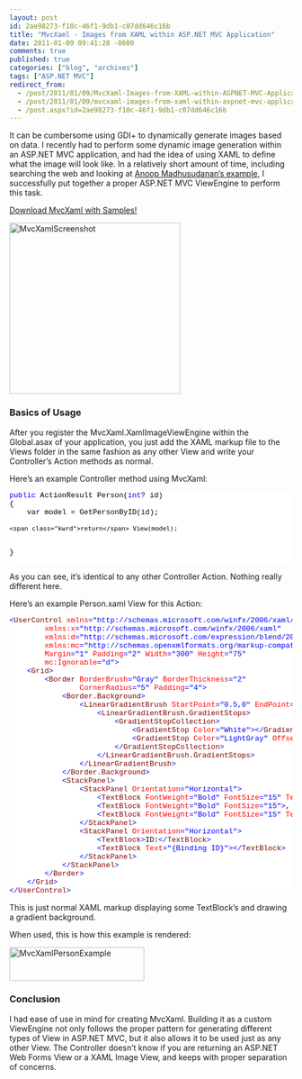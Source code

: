 ```yaml
---
layout: post
id: 2ae98273-f10c-46f1-9db1-c07dd646c16b
title: "MvcXaml - Images from XAML within ASP.NET MVC Application"
date: 2011-01-09 09:41:28 -0600
comments: true
published: true
categories: ["blog", "archives"]
tags: ["ASP.NET MVC"]
redirect_from: 
  - /post/2011/01/09/MvcXaml-Images-from-XAML-within-ASPNET-MVC-Application
  - /post/2011/01/09/mvcxaml-images-from-xaml-within-aspnet-mvc-application
  - /post.aspx?id=2ae98273-f10c-46f1-9db1-c07dd646c16b
---
```

<!-- more -->
<p>It can be cumbersome using GDI+ to dynamically generate images based on data. I recently had to perform some dynamic image generation within an ASP.NET MVC application, and had the idea of using XAML to define what the image will look like. In a relatively short amount of time, including searching the web and looking at <a href="http://amazedsaint.blogspot.com/2010/07/xaml-meets-aspnet-mvc-create-databound.html">Anoop Madhusudanan’s example</a>, I successfully put together a proper ASP.NET MVC ViewEngine to perform this task.</p>  <p><a href="http://mvcxaml.codeplex.com">Download MvcXaml with Samples!</a></p>  <p><a href="/images/postsMvcXamlScreenshot.png"><img style="background-image: none; border-bottom: 0px; border-left: 0px; padding-left: 0px; padding-right: 0px; display: inline; border-top: 0px; border-right: 0px; padding-top: 0px" title="MvcXamlScreenshot" border="0" alt="MvcXamlScreenshot" src="/images/postsMvcXamlScreenshot_thumb.png" width="304" height="304" /></a></p>  <h3>Basics of Usage</h3>  <p>After you register the MvcXaml.XamlImageViewEngine within the Global.asax of your application, you just add the XAML markup file to the Views folder in the same fashion as any other View and write your Controller’s Action methods as normal.</p>  <p>Here’s an example Controller method using MvcXaml:</p>  <pre class="csharpcode"><span class="kwrd">public</span> ActionResult Person(<span class="kwrd">int</span>? id)
{
    var model = GetPersonByID(id);

    <span class="kwrd">return</span> View(model);
}</pre>
<style type="text/css">
.csharpcode, .csharpcode pre
{
	font-size: small;
	color: black;
	font-family: consolas, "Courier New", courier, monospace;
	background-color: #ffffff;
	/*white-space: pre;*/
}
.csharpcode pre { margin: 0em; }
.csharpcode .rem { color: #008000; }
.csharpcode .kwrd { color: #0000ff; }
.csharpcode .str { color: #006080; }
.csharpcode .op { color: #0000c0; }
.csharpcode .preproc { color: #cc6633; }
.csharpcode .asp { background-color: #ffff00; }
.csharpcode .html { color: #800000; }
.csharpcode .attr { color: #ff0000; }
.csharpcode .alt 
{
	background-color: #f4f4f4;
	width: 100%;
	margin: 0em;
}
.csharpcode .lnum { color: #606060; }</style>

<p>As you can see, it’s identical to any other Controller Action. Nothing really different here.</p>

<p>Here’s an example Person.xaml View for this Action:</p>

<pre class="csharpcode"><span class="kwrd">&lt;</span><span class="html">UserControl</span> <span class="attr">xmlns</span><span class="kwrd">=&quot;http://schemas.microsoft.com/winfx/2006/xaml/presentation&quot;</span>
        <span class="attr">xmlns:x</span><span class="kwrd">=&quot;http://schemas.microsoft.com/winfx/2006/xaml&quot;</span>
        <span class="attr">xmlns:d</span><span class="kwrd">=&quot;http://schemas.microsoft.com/expression/blend/2008&quot;</span>
        <span class="attr">xmlns:mc</span><span class="kwrd">=&quot;http://schemas.openxmlformats.org/markup-compatibility/2006&quot;</span>
        <span class="attr">Margin</span><span class="kwrd">=&quot;1&quot;</span> <span class="attr">Padding</span><span class="kwrd">=&quot;2&quot;</span> <span class="attr">Width</span><span class="kwrd">=&quot;300&quot;</span> <span class="attr">Height</span><span class="kwrd">=&quot;75&quot;</span>
        <span class="attr">mc:Ignorable</span><span class="kwrd">=&quot;d&quot;</span><span class="kwrd">&gt;</span>
    <span class="kwrd">&lt;</span><span class="html">Grid</span><span class="kwrd">&gt;</span>
        <span class="kwrd">&lt;</span><span class="html">Border</span> <span class="attr">BorderBrush</span><span class="kwrd">=&quot;Gray&quot;</span> <span class="attr">BorderThickness</span><span class="kwrd">=&quot;2&quot;</span>
                <span class="attr">CornerRadius</span><span class="kwrd">=&quot;5&quot;</span> <span class="attr">Padding</span><span class="kwrd">=&quot;4&quot;</span><span class="kwrd">&gt;</span>
            <span class="kwrd">&lt;</span><span class="html">Border.Background</span><span class="kwrd">&gt;</span>
                <span class="kwrd">&lt;</span><span class="html">LinearGradientBrush</span> <span class="attr">StartPoint</span><span class="kwrd">=&quot;0.5,0&quot;</span> <span class="attr">EndPoint</span><span class="kwrd">=&quot;0.5,1&quot;</span><span class="kwrd">&gt;</span>
                    <span class="kwrd">&lt;</span><span class="html">LinearGradientBrush.GradientStops</span><span class="kwrd">&gt;</span>
                        <span class="kwrd">&lt;</span><span class="html">GradientStopCollection</span><span class="kwrd">&gt;</span>
                            <span class="kwrd">&lt;</span><span class="html">GradientStop</span> <span class="attr">Color</span><span class="kwrd">=&quot;White&quot;</span><span class="kwrd">&gt;&lt;/</span><span class="html">GradientStop</span><span class="kwrd">&gt;</span>
                            <span class="kwrd">&lt;</span><span class="html">GradientStop</span> <span class="attr">Color</span><span class="kwrd">=&quot;LightGray&quot;</span> <span class="attr">Offset</span><span class="kwrd">=&quot;1&quot;</span><span class="kwrd">&gt;&lt;/</span><span class="html">GradientStop</span><span class="kwrd">&gt;</span>
                        <span class="kwrd">&lt;/</span><span class="html">GradientStopCollection</span><span class="kwrd">&gt;</span>
                    <span class="kwrd">&lt;/</span><span class="html">LinearGradientBrush.GradientStops</span><span class="kwrd">&gt;</span>
                <span class="kwrd">&lt;/</span><span class="html">LinearGradientBrush</span><span class="kwrd">&gt;</span>
            <span class="kwrd">&lt;/</span><span class="html">Border.Background</span><span class="kwrd">&gt;</span>
            <span class="kwrd">&lt;</span><span class="html">StackPanel</span><span class="kwrd">&gt;</span>
                <span class="kwrd">&lt;</span><span class="html">StackPanel</span> <span class="attr">Orientation</span><span class="kwrd">=&quot;Horizontal&quot;</span><span class="kwrd">&gt;</span>
                    <span class="kwrd">&lt;</span><span class="html">TextBlock</span> <span class="attr">FontWeight</span><span class="kwrd">=&quot;Bold&quot;</span> <span class="attr">FontSize</span><span class="kwrd">=&quot;15&quot;</span> <span class="attr">Text</span><span class="kwrd">=&quot;{Binding LastName}&quot;</span><span class="kwrd">/&gt;</span>
                    <span class="kwrd">&lt;</span><span class="html">TextBlock</span> <span class="attr">FontWeight</span><span class="kwrd">=&quot;Bold&quot;</span> <span class="attr">FontSize</span><span class="kwrd">=&quot;15&quot;</span><span class="kwrd">&gt;</span>, <span class="kwrd">&lt;/</span><span class="html">TextBlock</span><span class="kwrd">&gt;</span>
                    <span class="kwrd">&lt;</span><span class="html">TextBlock</span> <span class="attr">FontWeight</span><span class="kwrd">=&quot;Bold&quot;</span> <span class="attr">FontSize</span><span class="kwrd">=&quot;15&quot;</span> <span class="attr">Text</span><span class="kwrd">=&quot;{Binding FirstName}&quot;</span><span class="kwrd">&gt;&lt;/</span><span class="html">TextBlock</span><span class="kwrd">&gt;</span>
                <span class="kwrd">&lt;/</span><span class="html">StackPanel</span><span class="kwrd">&gt;</span>
                <span class="kwrd">&lt;</span><span class="html">StackPanel</span> <span class="attr">Orientation</span><span class="kwrd">=&quot;Horizontal&quot;</span><span class="kwrd">&gt;</span>
                    <span class="kwrd">&lt;</span><span class="html">TextBlock</span><span class="kwrd">&gt;</span>ID:<span class="kwrd">&lt;/</span><span class="html">TextBlock</span><span class="kwrd">&gt;</span>
                    <span class="kwrd">&lt;</span><span class="html">TextBlock</span> <span class="attr">Text</span><span class="kwrd">=&quot;{Binding ID}&quot;</span><span class="kwrd">&gt;&lt;/</span><span class="html">TextBlock</span><span class="kwrd">&gt;</span>
                <span class="kwrd">&lt;/</span><span class="html">StackPanel</span><span class="kwrd">&gt;</span>
            <span class="kwrd">&lt;/</span><span class="html">StackPanel</span><span class="kwrd">&gt;</span>
        <span class="kwrd">&lt;/</span><span class="html">Border</span><span class="kwrd">&gt;</span>
    <span class="kwrd">&lt;/</span><span class="html">Grid</span><span class="kwrd">&gt;</span>
<span class="kwrd">&lt;/</span><span class="html">UserControl</span><span class="kwrd">&gt;</span></pre>
<style type="text/css">
.csharpcode, .csharpcode pre
{
	font-size: small;
	color: black;
	font-family: consolas, "Courier New", courier, monospace;
	background-color: #ffffff;
	/*white-space: pre;*/
}
.csharpcode pre { margin: 0em; }
.csharpcode .rem { color: #008000; }
.csharpcode .kwrd { color: #0000ff; }
.csharpcode .str { color: #006080; }
.csharpcode .op { color: #0000c0; }
.csharpcode .preproc { color: #cc6633; }
.csharpcode .asp { background-color: #ffff00; }
.csharpcode .html { color: #800000; }
.csharpcode .attr { color: #ff0000; }
.csharpcode .alt 
{
	background-color: #f4f4f4;
	width: 100%;
	margin: 0em;
}
.csharpcode .lnum { color: #606060; }</style>

<p>This is just normal XAML markup displaying some TextBlock’s and drawing a gradient background.</p>

<p>When used, this is how this example is rendered:</p>

<p><a href="/images/postsMvcXamlPersonExample.png"><img style="background-image: none; border-bottom: 0px; border-left: 0px; padding-left: 0px; padding-right: 0px; display: inline; border-top: 0px; border-right: 0px; padding-top: 0px" title="MvcXamlPersonExample" border="0" alt="MvcXamlPersonExample" src="/images/postsMvcXamlPersonExample_thumb.png" width="240" height="60" /></a></p>

<h3>Conclusion</h3>

<p>I had ease of use in mind for creating MvcXaml. Building it as a custom ViewEngine not only follows the proper pattern for generating different types of View in ASP.NET MVC, but it also allows it to be used just as any other View. The Controller doesn’t know if you are returning an ASP.NET Web Forms View or a XAML Image View, and keeps with proper separation of concerns.</p>
